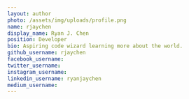 ```yaml
---
layout: author
photo: /assets/img/uploads/profile.png
name: rjaychen
display_name: Ryan J. Chen
position: Developer
bio: Aspiring code wizard learning more about the world.
github_username: rjaychen
facebook_username: 
twitter_username: 
instagram_username: 
linkedin_username: ryanjaychen
medium_username: 
---
```


